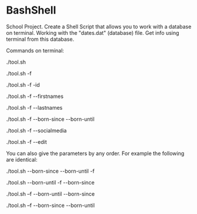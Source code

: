 # BashShell
School Project. Create a Shell Script that allows you to work with a database on terminal.
Working with the "dates.dat" (database) file.
Get info using terminal from this database.


Commands on terminal:

./tool.sh

./tool.sh -f <filename>

./tool.sh -f <filename> -id <ID>

./tool.sh -f <filename> --firstnames

./tool.sh -f <filename> --lastnames

./tool.sh -f <filename> --born-since <dateA> --born-until <dateB>

./tool.sh -f <filename> --socialmedia

./tool.sh -f <filename> --edit <ID> <column> <value>



You can also give the parameters by any order.
For example the following are identical:

./tool.sh --born-since <dateA> --born-until <dateB> -f <filename>

./tool.sh --born-until <dateB> -f <filename> --born-since <dateA>

./tool.sh –f <filename> --born-until <dateB> --born-since <dateA>

./tool.sh –f <filename> --born-since <dateA> --born-until <dateB>

